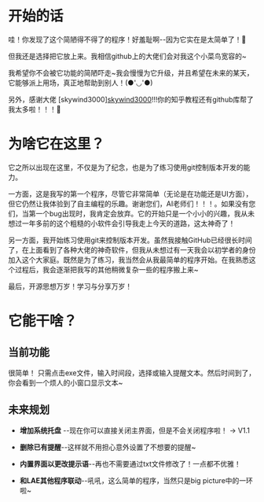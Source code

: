 # 开始的话
哇！你发现了这个简陋得不得了的程序！好羞耻啊--因为它实在是太简单了！🤣

但我还是选择把它放上来。我相信github上的大佬们会对我这个小菜鸟宽容的~

我希望你不会被它功能的简陋吓走~我会慢慢为它升级，并且希望在未来的某天，它能够派上用场，真正地帮助到别人！(●'◡'●)

另外，感谢大佬 [skywind3000][skywind3000](https://github.com/skywind3000/PyStand)!!!你的知乎教程还有github库帮了我太多啦！！！🥳

# 为啥它在这里？
它之所以出现在这里，不仅是为了纪念，也是为了练习使用git控制版本开发的能力。

一方面，这是我写的第一个程序，尽管它非常简单（无论是在功能还是UI方面），但它仍然让我体验到了自主编程的乐趣。谢谢您们，AI老师们！！！。如果没有您们，当第一个bug出现时，我肯定会放弃。它的开始只是一个小小的兴趣，我从未想过一年多前的这个粗糙的小软件会引导我走上今天的道路，这太神奇了！

另一方面，我开始练习使用git来控制版本开发。虽然我接触GitHub已经很长时间了，在上面看到了各种大佬的神奇软件，但我从未想过有一天我会以初学者的身份加入这个大家庭。既然是为了练习，我当然会从我最简单的程序开始。在我熟悉这个过程后，我会逐渐把我写的其他稍微复杂一些的程序搬上来~

最后，开源思想万岁！学习与分享万岁！

# 它能干啥？

## 当前功能
很简单！
只需点击exe文件，输入时间段，选择或输入提醒文本。然后时间到了，你会看到一个烦人的小窗口显示文本~

## 未来规划

-  **增加系统托盘** --现在你可以直接关闭主界面，但是不会关闭程序啦！ → V1.1

- **删除已有提醒**--这样就不用担心意外设置了不想要的提醒~

- **内置界面以更改提示语**--再也不需要通过txt文件修改了！一点都不优雅！

- **和LAE其他程序联动**--吼吼，这么简单的程序，当然只是big picture中的一环啦~
